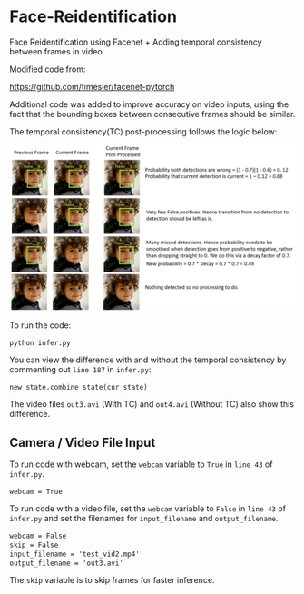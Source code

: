 # Face-Reidentification
Face Reidentification using Facenet + Adding temporal consistency between frames in video

Modified code from:

https://github.com/timesler/facenet-pytorch

Additional code was added to improve accuracy on video inputs, using the fact that the bounding boxes between consecutive frames should be similar.

The temporal consistency(TC) post-processing follows the logic below:

![Temporal Consistency Image](images/TC.png "Temporal Consistency")

To run the code:

```
python infer.py
```

You can view the difference with and without the temporal consistency by commenting out ```line 187``` in ```infer.py```:

```
new_state.combine_state(cur_state)
```

The video files ```out3.avi``` (With TC) and ```out4.avi``` (Without TC) also show this difference.

## Camera / Video File Input
To run code with webcam, set the ```webcam``` variable to ```True``` in ```line 43``` of ```infer.py```.
```
webcam = True
```

To run code with a video file, set the ```webcam``` variable to ```False``` in ```line 43``` of ```infer.py``` and set the filenames for ```input_filename``` and ```output_filename```.
```
webcam = False
skip = False
input_filename = 'test_vid2.mp4'
output_filename = 'out3.avi'
```

The ```skip``` variable is to skip frames for faster inference.


